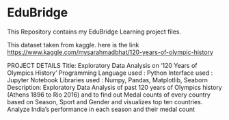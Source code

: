 # EduBridge
This Repository contains my EduBridge Learning project files.

This dataset taken from kaggle. here is the link
 https://www.kaggle.com/mysarahmadbhat/120-years-of-olympic-history
 
PROJECT DETAILS
Title: Exploratory Data Analysis on ‘120 Years of Olympics History’
Programming Language used : Python
Interface used : Jupyter Notebook
Libraries used : Numpy, Pandas, Matplotlib, Seaborn
Description: Exploratory Data Analysis of past 120 years of Olympics history (Athens 1896 to Rio 2016) and to find out Medal counts of every country based on Season, Sport and Gender and visualizes top ten countries. Analyze India’s performance in each season and their medal count
